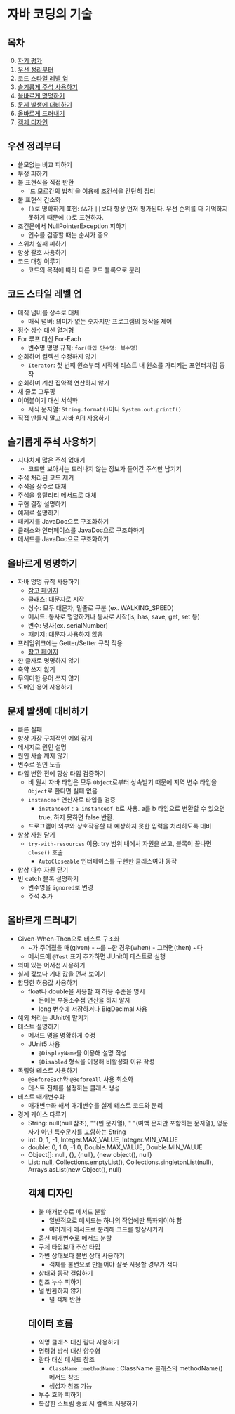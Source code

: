 # 자바 코딩의 기술 #
## 목차
0. [자기 평가](https://github.com/eter2/Note/blob/master/java/9791165212315/0)
1. [우선 정리부터](#우선-정리부터)
1. [코드 스타일 레벨 업](#코드-스타일-레벨-업)
1. [슬기롭게 주석 사용하기](#슬기롭게-주석-사용하기)
1. [올바르게 명명하기](#올바르게-명명하기)
1. [문제 발생에 대비하기](#문제-발생에-대비하기)
1. [올바르게 드러내기](#올바르게-드러내기)
1. [객체 디자인](#객체-디자인)

## 우선 정리부터
* 쓸모없는 비교 피하기
* 부정 피하기
* 불 표현식을 직접 반환
    * '드 모르간의 법칙'을 이용해 조건식을 간단히 정리
* 불 표현식 간소화
    * `()`로 명확하게 표현: `&&`가 `||`보다 항상 먼저 평가된다. 우선 순위를 다 기억하지 못하기 때문에 `()`로 표현하자.
* 조건문에서 NullPointerException 피하기
    * 인수를 검증할 때는 순서가 중요
* 스위치 실패 피하기
* 항상 괄호 사용하기
* 코드 대칭 이루기
    * 코드의 목적에 따라 다른 코드 블록으로 분리

## 코드 스타일 레벨 업
* 매직 넘버를 상수로 대체
    * 매직 넘버: 의미가 없는 숫자지만 프로그램의 동작을 제어
* 정수 상수 대신 열거형
* For 루프 대신 For-Each
    * 변수명 명명 규칙: `for(타입 단수명: 복수명)`
* 순회하며 컬렉션 수정하지 않기
    * `Iterator`: 첫 번째 원소부터 시작해 리스트 내 원소를 가리키는 포인터처럼 동작
* 순회하며 계산 집약적 연산하지 않기
* 새 줄로 그루핑
* 이어붙이기 대신 서식화
    * 서식 문자열: `String.format()`이나 `System.out.printf()`
* 직접 만들지 말고 자바 API 사용하기

## 슬기롭게 주석 사용하기
* 지나치게 많은 주석 없애기
    * 코드만 보아서는 드러나지 않는 정보가 들어간 주석만 남기기
* 주석 처리된 코드 제거
* 주석을 상수로 대체
* 주석을 유틸리티 메서드로 대체
* 구현 결정 설명하기
* 예제로 설명하기
* 패키지를 JavaDoc으로 구조화하기
* 클래스와 인터페이스를 JavaDoc으로 구조화하기
* 메서드를 JavaDoc으로 구조화하기

## 올바르게 명명하기
* 자바 명명 규칙 사용하기
    * [참고 페이지](http://www.oracle.com/technetwork/java/codeconventions-150003.pdf)
    * 클래스: 대문자로 시작
    * 상수: 모두 대문자, 밑줄로 구분 (ex. WALKING_SPEED)
    * 메서드: 동사로 명명하거나 동사로 시작(is, has, save, get, set 등)
    * 변수: 명사(ex. serialNumber)
    * 패키지: 대문자 사용하지 않음
* 프레임워크에는 Getter/Setter 규칙 적용
    * [참고 페이지](http://download.oracle.com/otndocs/jcp/7224-javabeans-1.01-fr-spec-oth-JSpec/)
* 한 글자로 명명하지 않기
* 축약 쓰지 않기
* 무의미한 용어 쓰지 않기
* 도메인 용어 사용하기

## 문제 발생에 대비하기
* 빠른 실패
* 항상 가장 구체적인 예외 잡기
* 메시지로 원인 설명
* 원인 사슬 깨지 않기
* 변수로 원인 노출
* 타입 변환 전에 항상 타입 검증하기
    * 비 원시 자바 타입은 모두 `Object`로부터 상속받기 때문에 지역 변수 타입을 `Object`로 한다면 실패 없음
    * `instanceof` 연산자로 타입을 검증
        * `instanceof` : `a instanceof b`로 사용. a를 b 타입으로 변환할 수 있으면 true, 하지 못하면 false 반환.
    * 프로그램이 외부와 상호작용할 때 예상하지 못한 입력을 처리하도록 대비
* 항상 자원 닫기
    * `try-with-resources` 이용: try 범위 내에서 자원을 쓰고, 블록이 끝나면 `close()` 호출
        * `AutoCloseable` 인터페이스를 구현한 클래스여야 동작
* 항상 다수 자원 닫기
* 빈 catch 블록 설명하기
    * 변수명을 `ignored`로 변경
    * 주석 추가

## 올바르게 드러내기
* Given-When-Then으로 테스트 구조화
    * ~가 주어졌을 때(given) - ~를 ~한 경우(when) - 그러면(then) ~다
    * 메서드에 `@Test` 표기 추가하면 JUnit이 테스트로 실행
* 의미 있는 어서션 사용하기
* 실제 값보다 기대 값을 먼저 보이기
* 합당한 허용값 사용하기
    * float나 double을 사용할 때 허용 수준을 명시
        * 돈에는 부동소수점 연산을 하지 말자
        * long 변수에 저장하거나 BigDecimal 사용
* 예외 처리는 JUnit에 맡기기
* 테스트 설명하기
    * 메서드 명을 명확하게 수정
    * JUnit5 사용
        * `@DisplayName`을 이용해 설명 작성
        * `@Disabled` 형식을 이용해 비활성화 이유 작성
* 독립형 테스트 사용하기
    * `@BeforeEach`와 `@BeforeAll` 사용 최소화
    * 테스트 전체를 설정하는 클래스 생성
* 테스트 매개변수화
    * 매개변수화 해서 매개변수를 실제 테스트 코드와 분리
* 경계 케이스 다루기
    * String: null(null 참조), ""(빈 문자열), " "(여백 문자만 포함하는 문자열), 영문자가 아닌 특수문자를  포함하는 String
    * int: 0, 1, -1, Integer.MAX_VALUE, Integer.MIN_VALUE
    * double: 0, 1.0, -1.0, Double.MAX_VALUE, Double.MIN_VALUE
    * Object[]: null, {}, {null}, {new object(), null}
    * List<Object>: null, Collections.emptyList(), Collections.singletonList(null), Arrays.asList(new Object(), null)

## 객체 디자인
* 불 매개변수로 메서드 분할
    * 일반적으로 메서드는 하나의 작업에만 특화되어야 함
    * 여러개의 메서드로 분리해 코드를 향상시키기
* 옵션 매개변수로 메서드 분할
* 구체 타입보다 추상 타입
* 가변 상태보다 불변 상태 사용하기
    * 객체를 불변으로 만들어야 잘못 사용할 경우가 적다
* 상태와 동작 결합하기
* 참조 누수 피하기
* 널 반환하지 않기
    * 널 객체 반환

## 데이터 흐름
* 익명 클래스 대신 람다 사용하기
* 명령형 방식 대신 함수형
* 람다 대신 메서드 참조
    * `ClassName::methodName` : ClassName 클래스의 methodName() 메서드 참조
    * 생성자 참조 가능
* 부수 효과 피하기
* 복잡한 스트림 종료 시 컬렉트 사용하기
